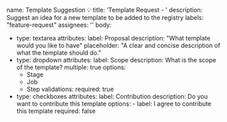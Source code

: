 name: Template Suggestion 💡
title: 'Template Request - '
description: Suggest an idea for a new template to be added to the registry
labels: "feature-request"
assignees: ''
body:
- type: textarea
  attributes:
    label: Proposal
    description: "What template would you like to have"
    placeholder: "A clear and concise description of what the template should do."
- type: dropdown
  attributes:
    label: Scope
    description: What is the scope of the template?
    multiple: true
    options:
    - Stage
    - Job
    - Step
  validations:
    required: true
- type: checkboxes
  attributes:
    label: Contribution
    description: Do you want to contribute this template
    options:
      - label: I agree to contribute this template
        required: false
